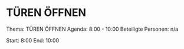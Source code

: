 # TÜREN ÖFFNEN
Thema: TÜREN ÖFFNEN
Agenda: 8:00 - 10:00
Beteiligte Personen: n/a

Start: 8:00
End: 10:00
